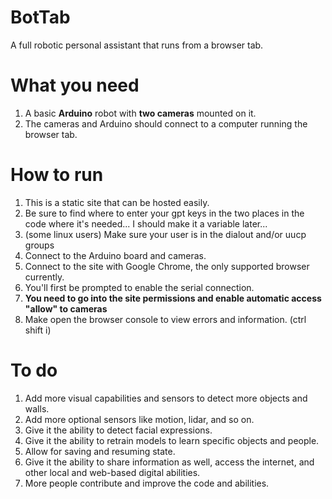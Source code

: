 # BotTab
A full robotic personal assistant that runs from a browser tab.

# What you need
1. A basic **Arduino** robot with **two cameras** mounted on it.
2. The cameras and Arduino should connect to a computer running the browser tab.

# How to run
1. This is a static site that can be hosted easily. 
2. Be sure to find where to enter your gpt keys in the two places in the code where it's needed... I should make it a variable later...
3. (some linux users) Make sure your user is in the dialout and/or uucp groups
4. Connect to the Arduino board and cameras.
5. Connect to the site with Google Chrome, the only supported browser currently.
5. You'll first be prompted to enable the serial connection.
6. **You need to go into the site permissions and enable automatic access "allow" to cameras**
7. Make open the browser console to view errors and information. (ctrl shift i)

# To do
1. Add more visual capabilities and sensors to detect more objects and walls.
2. Add more optional sensors like motion, lidar, and so on.
3. Give it the ability to detect facial expressions.
4. Give it the ability to retrain models to learn specific objects and people.
5. Allow for saving and resuming state.
6. Give it the ability to share information as well, access the internet, and other local and web-based digital abilities.
7. More people contribute and improve the code and abilities.

